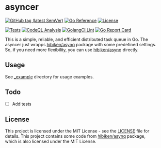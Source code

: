 # asyncer

[![GitHub tag (latest SemVer)](https://img.shields.io/github/tag/dmitrymomot/asyncer)](https://github.com/dmitrymomot/asyncer/tags)
[![Go Reference](https://pkg.go.dev/badge/github.com/dmitrymomot/asyncer.svg)](https://pkg.go.dev/github.com/dmitrymomot/asyncer)
[![License](https://img.shields.io/github/license/dmitrymomot/asyncer)](https://github.com/dmitrymomot/asyncer/blob/main/LICENSE)


[![Tests](https://github.com/dmitrymomot/asyncer/actions/workflows/tests.yml/badge.svg)](https://github.com/dmitrymomot/asyncer/actions/workflows/tests.yml)
[![CodeQL Analysis](https://github.com/dmitrymomot/asyncer/actions/workflows/codeql-analysis.yml/badge.svg)](https://github.com/dmitrymomot/asyncer/actions/workflows/codeql-analysis.yml)
[![GolangCI Lint](https://github.com/dmitrymomot/asyncer/actions/workflows/golangci-lint.yml/badge.svg)](https://github.com/dmitrymomot/asyncer/actions/workflows/golangci-lint.yml)
[![Go Report Card](https://goreportcard.com/badge/github.com/dmitrymomot/asyncer)](https://goreportcard.com/report/github.com/dmitrymomot/asyncer)

This is a simple, reliable, and efficient distributed task queue in Go.
The asyncer just wrapps [hibiken/asynq](https://github.com/hibiken/asynq) package with some predefined settings. So, if you need more flexibility, you can use [hibiken/asynq](https://github.com/hibiken/asynq) directly.

## Usage

See [_example](https://github.com/dmitrymomot/asyncer/tree/main/_example) directory for usage examples.

## Todo

- [ ] Add tests

## License

This project is licensed under the MIT License - see the [LICENSE](https://github.com/dmitrymomot/asyncer/tree/main/LICENSE) file for details. This project contains some code from [hibiken/asynq](https://github.com/hibiken/asynq) package, which is also licensed under the MIT License.